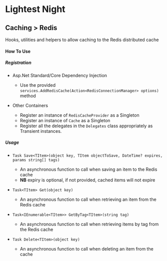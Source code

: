 # Lightest Night
## Caching > Redis

Hooks, utilities and helpers to allow caching to the Redis distributed cache

#### How To Use
##### Registration
* Asp.Net Standard/Core Dependency Injection
  * Use the provided `services.AddRedisCache(Action<RedisConnectionManager> options)` method
  
* Other Containers
  * Register an instance of `RedisCacheProvider` as a Singleton
  * Register an instance of `Cache` as a Singleton
  * Register all the delegates in the `Delegates` class appropriately as Transient instances.

##### Usage
* `Task Save<TItem>(object key, TItem objectToSave, DateTime? expires, params string[] tags)`
  * An asynchronous function to call when saving an item to the Redis cache
  * **NB** expiry is optional, if not provided, cached items will not expire
  
* `Task<TItem> Get(object key)`
  * An asynchronous function to call when retrieving an item from the Redis cache
  
* `Task<IEnumerable<TItem>> GetByTag<TItem>(string tag)`
  * An asynchronous function to call when retrieving items by tag from the Redis cache
  
* `Task Delete<TItem>(object key)`
  * An asynchronous function to call when deleting an item from the cache  